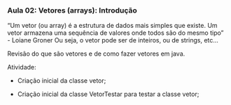 ### Aula 02: Vetores (arrays): Introdução

“Um vetor (ou array) é a estrutura de dados mais simples que existe.
Um vetor armazena uma sequência de valores onde todos são do mesmo tipo” - Loiane Groner
Ou seja, o vetor pode ser de inteiros, ou de strings, etc...

Revisão do que são vetores e de como fazer vetores em java.

Atividade:

- Criação inicial da classe vetor;

- Criação inicial da classe VetorTestar para testar a classe vetor;

